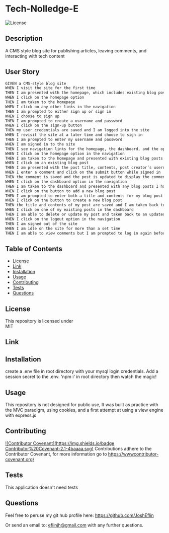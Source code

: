 # Tech-Nolledge-E
![License](https://img.shields.io/badge/license-MIT-blue?logo=github)

## Description
A CMS style blog site for publishing articles, leaving comments, and interacting with  tech content 

## User Story

```md
GIVEN a CMS-style blog site
WHEN I visit the site for the first time
THEN I am presented with the homepage, which includes existing blog posts if any have been posted; navigation links for the homepage and the dashboard; and the option to log in
WHEN I click on the homepage option
THEN I am taken to the homepage
WHEN I click on any other links in the navigation
THEN I am prompted to either sign up or sign in
WHEN I choose to sign up
THEN I am prompted to create a username and password
WHEN I click on the sign-up button
THEN my user credentials are saved and I am logged into the site
WHEN I revisit the site at a later time and choose to sign in
THEN I am prompted to enter my username and password
WHEN I am signed in to the site
THEN I see navigation links for the homepage, the dashboard, and the option to log out
WHEN I click on the homepage option in the navigation
THEN I am taken to the homepage and presented with existing blog posts that include the post title and the date created
WHEN I click on an existing blog post
THEN I am presented with the post title, contents, post creator’s username, and date created for that post and have the option to leave a comment
WHEN I enter a comment and click on the submit button while signed in
THEN the comment is saved and the post is updated to display the comment, the comment creator’s username, and the date created
WHEN I click on the dashboard option in the navigation
THEN I am taken to the dashboard and presented with any blog posts I have already created and the option to add a new blog post
WHEN I click on the button to add a new blog post
THEN I am prompted to enter both a title and contents for my blog post
WHEN I click on the button to create a new blog post
THEN the title and contents of my post are saved and I am taken back to an updated dashboard with my new blog post
WHEN I click on one of my existing posts in the dashboard
THEN I am able to delete or update my post and taken back to an updated dashboard
WHEN I click on the logout option in the navigation
THEN I am signed out of the site
WHEN I am idle on the site for more than a set time
THEN I am able to view comments but I am prompted to log in again before I can add, update, or delete comments
```


## Table of Contents
- [License](#license)
- [Link](#link)
- [Installation](#installation)
- [Usage](#usage)
- [Contributing](#contributing)
- [Tests](#tests)
- [Questions](#Questions)

## License
This repository is licensed under   
MIT

## Link

## Installation
create a .env file in root directory with your mysql login credentials. Add a session secret to the .env. 'npm i' in root directory then watch the magic!

## Usage
This repository is not designed for public use, It was built as practice with the MVC paradigm, using cookies, and a first attempt at using a view engine with express.js

## Contributing
[![Contributor Covenant](https://img.shields.io/badge Contributor%20Covenant-2.1-4baaaa.svg)](code_of_conduct.md) Contributions adhere to the Contributor Covenant, for more information go to https://wwwcontributor-covenant.org/

## Tests
This application doesn't need tests

## Questions

Feel free to peruse my git hub profile here:
https://github.com/JoshEflin

Or send an email to:
eflinjh@gmail.com
with  any further questions.

  
 
